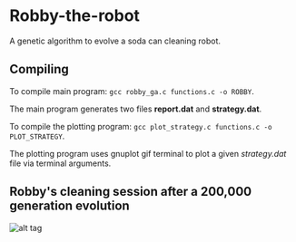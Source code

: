 # Robby-the-robot
A genetic algorithm to evolve a soda can cleaning robot.

## Compiling
To compile main program: `gcc robby_ga.c functions.c -o ROBBY`.

The main program generates two files __report.dat__ and __strategy.dat__.

To compile the plotting program: `gcc plot_strategy.c functions.c -o PLOT_STRATEGY`.

The plotting program uses gnuplot gif terminal to plot a given _strategy.dat_ file via terminal arguments.

## Robby's cleaning session after a 200,000 generation evolution
![alt tag](https://github.com/puillitoto/Robby-the-robot/blob/master/cleaning_session_200000.gif)
